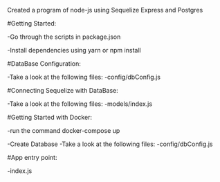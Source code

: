 Created a program of node-js using Sequelize Express and Postgres

#Getting Started:

-Go through the scripts in package.json

-Install dependencies using yarn or npm install

#DataBase Configuration:

-Take a look at the following files: -config/dbConfig.js

#Connecting Sequelize with DataBase:

-Take a look at the following files: -models/index.js

#Getting Started with Docker:

-run the command docker-compose up

-Create Database -Take a look at the following files: -config/dbConfig.js

#App entry point:

-index.js

